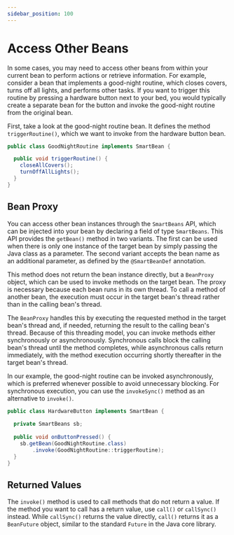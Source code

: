 ```yaml
---
sidebar_position: 100
---
```


# Access Other Beans

In some cases, you may need to access other beans from within your current bean to perform actions or retrieve 
information. For example, consider a bean that implements a good-night routine, which closes covers, turns off all 
lights, and performs other tasks. If you want to trigger this routine by pressing a hardware button next to your bed, 
you would typically create a separate bean for the button and invoke the good-night routine from the original bean.

First, take a look at the good-night routine bean. It defines the method `triggerRoutine()`, which we want to invoke 
from the hardware button bean.

````java
public class GoodNightRoutine implements SmartBean {

  public void triggerRoutine() {
    closeAllCovers();
    turnOffAllLights();
  }
}
````

## Bean Proxy

You can access other bean instances through the `SmartBeans` API, which can be injected into your bean by declaring a 
field of type `SmartBeans`. This API provides the `getBean()` method in two variants. The first can be used when there
is only one instance of the target bean by simply passing the Java class as a parameter. The second variant accepts the
bean name as an additional parameter, as defined by the `@SmartBeanDef` annotation.

This method does not return the bean instance directly, but a `BeanProxy` object, which can be used to invoke methods on 
the target bean. The proxy is necessary because each bean runs in its own thread. To call a method of another bean, the 
execution must occur in the target bean's thread rather than in the calling bean's thread. 

The `BeanProxy` handles this by executing the requested method in the target bean's thread and, if needed, returning the 
result to the calling bean's thread. Because of this threading model, you can invoke methods either synchronously or 
asynchronously. Synchronous calls block the calling bean's thread until the method completes, while asynchronous calls 
return immediately, with the method execution occurring shortly thereafter in the target bean's thread.

In our example, the good-night routine can be invoked asynchronously, which is preferred whenever possible to avoid 
unnecessary blocking. For synchronous execution, you can use the `invokeSync()` method as an alternative to `invoke()`.

````java
public class HardwareButton implements SmartBean {
  
  private SmartBeans sb;
  
  public void onButtonPressed() {
    sb.getBean(GoodNightRoutine.class)
        .invoke(GoodNightRoutine::triggerRoutine);
  }
}
````

## Returned Values

The `invoke()` method is used to call methods that do not return a value. If the method you want to call has a return 
value, use `call()` or `callSync()` instead. While `callSync()` returns the value directly, `call()` returns it as a 
`BeanFuture` object, similar to the standard `Future` in the Java core library.

